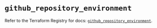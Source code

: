 # `github_repository_environment`

Refer to the Terraform Registry for docs: [`github_repository_environment`](https://registry.terraform.io/providers/integrations/github/6.3.0/docs/resources/repository_environment).
